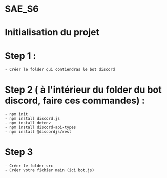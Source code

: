 # SAE_S6

# Initialisation du projet
  # Step 1 : 
    - Créer le folder qui contiendras le bot discord
    
  # Step 2 ( à l'intérieur du folder du bot discord, faire ces commandes) : 
    - npm init
    - npm install discord.js
    - npm install dotenv
    - npm install discord-api-types
    - npm install @discordjs/rest

  # Step 3 
    - Créer le folder src 
    - Créer votre fichier main (ici bot.js)
